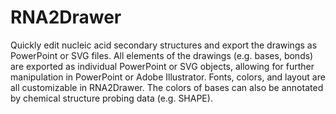 # RNA2Drawer

Quickly edit nucleic acid secondary structures and export the drawings as PowerPoint or SVG files. All elements of the drawings (e.g. bases, bonds) are exported as individual PowerPoint or SVG objects, allowing for further manipulation in PowerPoint or Adobe Illustrator. Fonts, colors, and layout are all customizable in RNA2Drawer. The colors of bases can also be annotated by chemical structure probing data (e.g. SHAPE).


